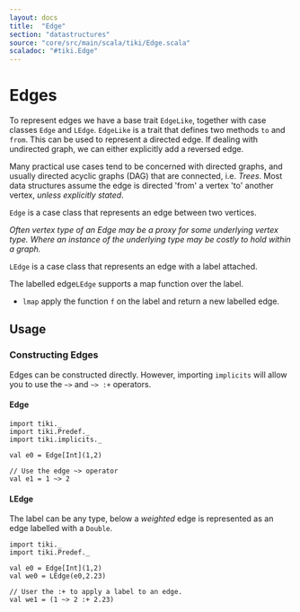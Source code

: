 ```yaml
---
layout: docs 
title:  "Edge"
section: "datastructures"
source: "core/src/main/scala/tiki/Edge.scala"
scaladoc: "#tiki.Edge"
---
```

# Edges

To represent edges we have a base trait `EdgeLike`, together with case classes `Edge`
and `LEdge`. `EdgeLike` is a trait that defines two methods `to` and `from`. 
This can be used to represent a directed edge. If dealing with undirected graph, we
can either explicitly add a reversed edge.
 
Many practical use cases tend to be concerned with directed graphs, and usually directed
acyclic graphs (DAG) that are connected, i.e. _Trees_. Most data structures assume
the edge is directed 'from' a vertex 'to' another vertex, _unless explicitly stated_.

`Edge` is a case class that represents an edge between two vertices. 

_Often vertex type of an Edge may be a proxy for some underlying vertex type.
Where an instance of the underlying type may be costly to hold within a graph._
 
`LEdge` is a case class that represents an edge with a label attached.
 
 The labelled edge`LEdge` supports a map function over the label.
 
- `lmap` apply the function `f` on the label and return a new labelled edge.
 

## Usage

### Constructing Edges

Edges can be constructed directly. However, importing `implicits` 
will allow you to use the `~>` and `~> :+` operators.


#### Edge

```tut
import tiki._
import tiki.Predef._
import tiki.implicits._

val e0 = Edge[Int](1,2)

// Use the edge ~> operator
val e1 = 1 ~> 2
```

#### LEdge

The label can be any type, below a _weighted_ edge is represented as an edge labelled with a `Double`.

```tut
import tiki._
import tiki.Predef._

val e0 = Edge[Int](1,2)
val we0 = LEdge(e0,2.23)

// User the :+ to apply a label to an edge.
val we1 = (1 ~> 2 :+ 2.23)
```